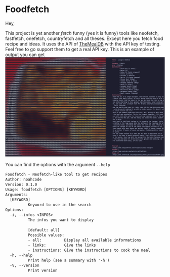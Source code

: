 # Foodfetch

Hey,

This project is yet another *fetch* funny (yes it is funny) tools like neofetch, fastfetch, onefetch, countryfetch and all theses.
Except here you fetch food recipe and ideas. It uses the API of [TheMealDB](https://www.themealdb.com/) with the API key of testing. Feel free to go support them to get a real API key.
This is an example of output you can get
![screenshop](./imgs/screenshot.png)

You can find the options with the argument `--help`
```
Foodfetch - Neofetch-like tool to get recipes
Author: noahcode
Version: 0.1.0
Usage: foodfetch [OPTIONS] [KEYWORD]
Arguments:
  [KEYWORD]
          Keyword to use in the search
Options:
  -i, --infos <INFOS>
          The infos you want to display
          
          [default: all]
          Possible values:
          - all:          Display all available informations
          - links:        Give the links
          - instructions: Give the instructions to cook the meal
  -h, --help
          Print help (see a summary with '-h')
  -V, --version
          Print version
```
